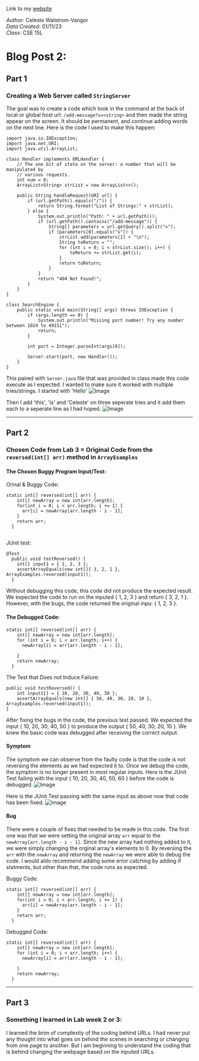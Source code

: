 Link to my [website](https://celestewv.github.io/cse15l-lab-reports)


*Author:* Celeste Walstrom-Vangor 
<br> *Data Created:* 01/11/23 
<br> *Class:* CSE 15L 


# Blog Post 2:

## Part 1
### Creating a Web Server called ```StringServer```
The goal was to create a code which took in the command at the back of local or global host url:
```/add-message?s=<string>```
and then made the string appear on the screen. It should be permanent, and continue adding words on the next line.
Here is the code I used to make this happen:
```
import java.io.IOException;
import java.net.URI;
import java.util.ArrayList;

class Handler implements URLHandler {
    // The one bit of state on the server: a number that will be manipulated by
    // various requests.
    int num = 0;
    ArrayList<String> strList = new ArrayList<>();

    public String handleRequest(URI url) {
        if (url.getPath().equals("/")) {
            return String.format("List of Strings:" + strList);
        } else {
            System.out.println("Path: " + url.getPath());
            if (url.getPath().contains("/add-message")) {
                String[] parameters = url.getQuery().split("=");
                if (parameters[0].equals("s")) {
                    strList.add(parameters[1] + "\n");
                    String toReturn = "";
                    for (int i = 0; i < strList.size(); i++) {
                        toReturn += strList.get(i);
                    }
                    return toReturn;
                }
            }
            return "404 Not Found!";
        }
    }
}

class SearchEngine {
    public static void main(String[] args) throws IOException {
        if (args.length == 0) {
            System.out.println("Missing port number! Try any number between 1024 to 49151");
            return;
        }

        int port = Integer.parseInt(args[0]);

        Server.start(port, new Handler());
    }
}

```
This paired with ```Server.java``` file that was provided in class made this code execute as I expected. I wanted to make sure it worked with multiple tries/strings. I started with 'Hello'
![Image](Helloss.png)

Then I add 'this', 'is' and 'Celeste' on three seperate tries and it add them each to a seperate line as I had hoped.
![Image](thisisceleste.png)
***

## Part 2
### Chosen Code from Lab 3 = Original Code from the ``` reversed(int[] arr) ``` method in ```ArrayExamples```

#### The Chosen Buggy Program Input/Test:
Orinal & Buggy Code:
```
static int[] reversed(int[] arr) {
    int[] newArray = new int[arr.length];
    for(int i = 0; i < arr.length; i += 1) {
      arr[i] = newArray[arr.length - i - 1];
    }
    return arr;
  }
  
```
JUnit test:
```
@Test
  public void testReversed() {
    int[] input1 = { 1, 2, 3 };
    assertArrayEquals(new int[]{ 3, 2, 1 }, ArrayExamples.reversed(input1));
  }
```
Without debugging this code, this code did not produce the expected result. 
We expected the code to run on the inputed { 1, 2, 3 } and return { 3, 2, 1 }. 
However, with the bugs, the code returned the original inpu: { 1, 2, 3 }.

#### The Debugged Code:
```
static int[] reversed(int[] arr) {
    int[] newArray = new int[arr.length];
    for (int i = 0; i < arr.length; i++) {
      newArray[i] = arr[arr.length - i - 1];

    }
    return newArray;
  }

```
The Test that Does not Induce Failure:
```
public void testReversed() {
    int input1[] = { 10, 20, 30, 40, 50 };
    assertArrayEquals(new int[] { 50, 40, 30, 20, 10 }, ArrayExamples.reversed(input1));
}
```
After fixing the bugs in the code, the previous test passed. We expected the input { 10, 20, 30, 40, 50 }
to produce the output { 50, 40, 30, 20, 10 }. We knew the basic code was debugged after receiving the correct
output.

#### Symptom
The symptom we can observe from the faulty code is that the code is not reversing the elements as we had expected
it to. Once we debug the code, the symptom is no longer present in most regular inputs.
Here is the JUnit Test failing with the input { 10, 20, 30, 40, 50, 60 } before the code is debugged.
![Image](junitss.png)

Here is the JUnit Test passing with the same input as above now that code has been fixed.
![Image](passedjunitss.png)

#### Bug 
There were a couple of fixes that needed to be made in this code. The first one was that we were setting the original array ``` arr ``` equal to the ```newArray[arr.length - i - 1]```. Since the new array had nothing added to it, we were simply changing the orginal array's elements to 0. By reversing the ```arr``` with the ```newArray``` and returning the ```newArray``` we were able to debug the code. I would aldo recommend adding some error catching by adding if statments, but other than that, the code runs as expected.

Buggy Code:
```
static int[] reversed(int[] arr) {
    int[] newArray = new int[arr.length];
    for(int i = 0; i < arr.length; i += 1) {
      arr[i] = newArray[arr.length - i - 1];
    }
    return arr;
  }
```
Debugged Code:
```
static int[] reversed(int[] arr) {
    int[] newArray = new int[arr.length];
    for (int i = 0; i < arr.length; i++) {
      newArray[i] = arr[arr.length - i - 1];

    }
    return newArray;
  }
```
***

## Part 3
### Something I learned in Lab week 2 or 3:
I learned the brim of complexity of the coding behind URLs. I had never put any thought into what goes on behind the scenes in searching or changing from one page to another. But I am beginning to understand the coding that is behind changing the webpage based on the inputed URLs.
